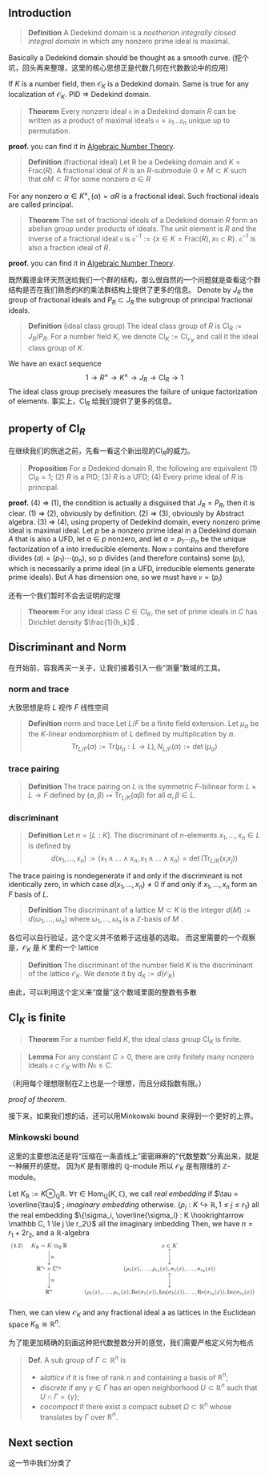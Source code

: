 
## Introduction

>**Definition** 
>A Dedekind domain is a *noetherian integrally closed integral domain* in which any nonzero prime ideal is maximal.

Basically a Dedekind domain should be thought as a smooth curve. (挖个坑，回头再来整理，这里的核心思想正是代数几何在代数数论中的应用)

If $K$ is a number field, then $\mathcal O_K$ is a Dedekind domain. Same is true for any localization of $\mathcal O_K$.
PID $\Rightarrow$ Dedekind domain.

>**Theorem** 
>Every nonzero ideal $\mathfrak{a}$ in a Dedekind domain $R$ can be written as a product of maximal ideals $\mathfrak{a} = \mathfrak{p}_1 \dots \mathfrak{p}_n$ unique up to permutation.

**proof.**
you can find it in [Algebraic Number Theory](https://link.springer.com/book/10.1007/978-1-4612-0853-2).

>**Definition** (fractional ideal)
>Let R be a Dedeking domain and $K = \text{Frac}(R)$. A fractional ideal of $R$ is an $R$-submodule $0 \not = M ⊂ K$ such that $aM ⊂ R$ for some nonzero $a \in R$

For any nonzero $\alpha \in K^\times, (\alpha) = \alpha R$ is a fractional ideal. Such fractional ideals are called principal. 


>**Theorem** 
>The set of fractional ideals of a Dedekind domain $R$ form an abelian group under products of ideals. 
>The unit element is $R$ and the inverse of a fractional ideal $\mathfrak{a}$ is $\mathfrak{a}^{−1} := \{x \in K = \mathrm{Frac}(R), x \mathfrak{a} ⊂ R\}$.
>$\mathfrak{a}^{−1}$ is also a fraction ideal of $R$.

**proof.**
you can find it in [Algebraic Number Theory](https://link.springer.com/book/10.1007/978-1-4612-0853-2).

既然戴德金环天然送给我们一个群的结构，那么很自然的一个问题就是查看这个群结构是否在我们熟悉的$K$的乘法群结构上提供了更多的信息。
Denote by $J_R$ the group of fractional ideals and $P_R ⊂ J_R$ the subgroup of principal fractional ideals.

>**Definition** (ideal class group) 
>The ideal class group of $R$ is $\mathrm{Cl}_R := J_R/P_R$. For a number field $K$, we denote $\mathrm{Cl}_K := \mathrm{Cl}_{\mathcal O_K}$ and call it the ideal class group of $K$. 

We have an exact sequence 
$$1 \to R^\times \to K^\times \to J_R \to \mathrm{Cl}_R \to 1$$ 
The ideal class group precisely measures the failure of unique factorization of elements.
事实上，$\mathrm{Cl}_R$ 给我们提供了更多的信息。

## property of $\mathrm{Cl}_R$
在继续我们的旅途之前，先看一看这个新出现的$\mathrm{Cl}_R$的威力。

>**Proposition**
>For a Dedekind domain R, the following are equivalent
> (1) $\mathrm{Cl}_R = 1$; 
> (2) $R$ is a PID; 
> (3) $R$ is a UFD; 
> (4) Every prime ideal of $R$ is principal.

**proof.**
(4) $\Rightarrow$ (1), the condition is actually a disguised that $J_R = P_R$, then it is clear.
(1) $\Rightarrow$ (2), obviously by definition.
(2) $\Rightarrow$ (3), obviously by Abstract algebra.
(3) $\Rightarrow$ (4), 
using property of Dedekind domain, every nonzero prime ideal is maximal ideal.
Let $p$ be a nonzero prime ideal in a Dedekind domain $A$ that is also a UFD, let $a \in p$ nonzero, and let $a = p_1 \cdots p_n$ be the unique factorization of a into irreducible elements. 
Now $\mathfrak{p}$ contains and therefore divides $(a) = (p_1)\cdots(p_n)$, so p divides (and therefore contains) some $(p_i)$, which is necessarily a prime ideal (in a UFD, irreducible elements generate prime ideals). 
But $A$ has dimension one, so we must have $\mathfrak{p} = (p_i)$

还有一个我们暂时不会去证明的定理
>**Theorem**
>For any ideal class $C \in \mathrm{Cl}_K$, the set of prime ideals in $C$ has Dirichlet density $\frac{1}{h_k}$ .

## Discriminant and Norm
在开始前，容我再买一关子，让我们接着引入一些“测量”数域的工具。

### norm and trace

大致思想是将 $L$ 视作 $F$  线性空间
>**Definition** norm and trace
>Let $L/F$ be a finite field extension. Let $\mu_\alpha$ be the $K$-linear endomorphism of $L$ defined by multiplication by $\alpha$. 
>$$\mathrm{Tr}_{L/F}(\alpha):=\mathrm{Tr}(\mu_\alpha :L \to L), N_{L/F}(\alpha):=\det(\mu_\alpha)$$

### trace pairing

>**Definition** 
>The trace pairing on $L$ is the symmetric $F$-bilinear form $L \times L \to F$ defined by $(\alpha, \beta) \mapsto \mathrm{Tr}_{L/K} (\alpha \beta)$ for all $\alpha, \beta \in L$.

### discriminant

>**Definition**
>Let $n = [L : K]$. The discriminant of $n$-elements $x_1,\dots , x_n \in L$ is defined by $$d(x_1, \dots , x_n) := (x_1 \wedge \dots \wedge x_n, x_1 \wedge \dots \wedge x_n) = \det(\mathrm{Tr}_{L/K} (x_i x_j))$$

The trace pairing is nondegenerate if and only if the discriminant is not identically zero, in which case $d(x_1, \dots , x_n)  \not = 0$ if and only if $x_1, \dots , x_n$ form an $F$ basis of $L$.

>**Definition**
>The discriminant of a lattice $M \subset K$ is the integer $d(M ) := d(\omega_1, \dots, \omega_n)$ where $\omega_1, \dots , \omega_n$ is a $\mathbb Z$-basis of $M$ .

各位可以自行验证，这个定义并不依赖于这组基的选取。
而这里需要的一个观察是，$\mathcal O_K$ 是 $K$ 里的一个 lattice

>**Definition**
>The discriminant of the number field $K$ is the discriminant of the lattice $\mathcal O_K$. We denote it by $d_K := d(\mathcal O_K )$

由此，可以利用这个定义来“度量”这个数域里面的整数有多散

## $\mathrm{Cl}_K$ is finite

>**Theorem** 
>For a number field $K$, the ideal class group $\mathrm{Cl}_K$ is finite.


>**Lemma** 
>For any constant $C > 0$, there are only finitely many nonzero ideals $\mathfrak a \subset \mathcal O_K$ with $N \mathfrak a \le C$.

（利用每个理想限制在Z上也是一个理想，而且分歧指数有限。）


*proof of theorem.*



接下来，如果我们想的话，还可以用Minkowski bound 来得到一个更好的上界。
### Minkowski bound

这里的主要想法还是将“压缩在一条直线上”密密麻麻的“代数整数”分离出来，就是一种展开的感觉。
因为$K$ 是有限维的 $\mathbb Q$-module 所以 $\mathcal O_K$ 是有限维的 $\mathbb Z$-module。

Let $K_{\mathbb R} := K \otimes_{\mathbb Q}\mathbb R$. 
$\forall \tau \in \mathrm{Hom}_{\mathbb Q}(K, \mathbb C)$, we call *real embedding* if $\tau = \overline{\tau}$ ; *imaginary embedding* otherwise.
$\{\rho_i : K \hookrightarrow \mathbb R, 1 \le j \le r_1\}$ all the real embedding
$\{\sigma_i, \overline{\sigma_i} : K \hookrightarrow \mathbb C, 1 \le j \le r_2\}$ all the imaginary imbedding
Then, we have $n = r_1 + 2r_2$, and a $\mathbb R$-algebra
![](images/代数数论-minkowski方法.png)

Then, we can view $\mathcal O_K$ and any fractional ideal a as lattices in the Euclidean space $K_{\mathbb R} \cong {\mathbb R}^n$.

为了能更加精确的刻画这种把代数整数分开的感觉，我们需要严格定义何为格点
>**Def.**
>A sub group of $\Gamma \subset \mathbb R^n$ is 
>- a*lattice* if it is free of rank $n$ and containing a basis of $\mathbb R^n$;
>- *discrete* if any $\gamma \in \Gamma$ has an open neighborhood $U \subset \mathbb R^n$ such that $U \cap \Gamma = \{\gamma\}$;
>- *cocompact* if there exist a compact subset $\Omega \subset \mathbb R^n$ whose translates by $\Gamma$ over $\mathbb R^n$.



## Next section
这一节中我们分类了
